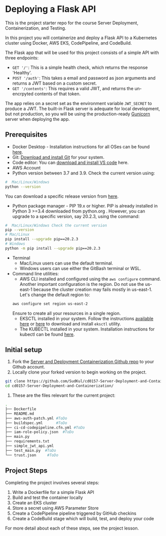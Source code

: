# Deploying a Flask API

This is the project starter repo for the course Server Deployment, Containerization, and Testing.

In this project you will containerize and deploy a Flask API to a Kubernetes cluster using Docker, AWS EKS, CodePipeline, and CodeBuild.

The Flask app that will be used for this project consists of a simple API with three endpoints:

- `GET '/'`: This is a simple health check, which returns the response 'Healthy'. 
- `POST '/auth'`: This takes a email and password as json arguments and returns a JWT based on a custom secret.
- `GET '/contents'`: This requires a valid JWT, and returns the un-encrpyted contents of that token. 

The app relies on a secret set as the environment variable `JWT_SECRET` to produce a JWT. The built-in Flask server is adequate for local development, but not production, so you will be using the production-ready [Gunicorn](https://gunicorn.org/) server when deploying the app.



## Prerequisites

* Docker Desktop - Installation instructions for all OSes can be found <a href="https://docs.docker.com/install/" target="_blank">here</a>.
* Git: <a href="https://git-scm.com/downloads" target="_blank">Download and install Git</a> for your system. 
* Code editor: You can <a href="https://code.visualstudio.com/download" target="_blank">download and install VS code</a> here.
* AWS Account
* Python version between 3.7 and 3.9. Check the current version using:
```bash
#  Mac/Linux/Windows 
python --version
```
You can download a specific release version from <a href="https://www.python.org/downloads/" target="_blank">here</a>.

* Python package manager - PIP 19.x or higher. PIP is already installed in Python 3 >=3.4 downloaded from python.org . However, you can upgrade to a specific version, say 20.2.3, using the command:
```bash
#  Mac/Linux/Windows Check the current version
pip --version
# Mac/Linux
pip install --upgrade pip==20.2.3
# Windows
python -m pip install --upgrade pip==20.2.3
```
* Terminal
   * Mac/Linux users can use the default terminal.
   * Windows users can use either the GitBash terminal or WSL. 
* Command line utilities:
  * AWS CLI installed and configured using the `aws configure` command. Another important configuration is the region. Do not use the us-east-1 because the cluster creation may fails mostly in us-east-1. Let's change the default region to:
  ```bash
  aws configure set region us-east-2  
  ```
  Ensure to create all your resources in a single region. 
  * EKSCTL installed in your system. Follow the instructions [available here](https://docs.aws.amazon.com/eks/latest/userguide/eksctl.html#installing-eksctl) or <a href="https://eksctl.io/introduction/#installation" target="_blank">here</a> to download and install `eksctl` utility. 
  * The KUBECTL installed in your system. Installation instructions for kubectl can be found <a href="https://kubernetes.io/docs/tasks/tools/install-kubectl/" target="_blank">here</a>. 


## Initial setup

1. Fork the <a href="https://github.com/udacity/cd0157-Server-Deployment-and-Containerization" target="_blank">Server and Deployment Containerization Github repo</a> to your Github account.
1. Locally clone your forked version to begin working on the project.
```bash
git clone https://github.com/SudKul/cd0157-Server-Deployment-and-Containerization.git
cd cd0157-Server-Deployment-and-Containerization/
```
1. These are the files relevant for the current project:
```bash
.
├── Dockerfile 
├── README.md
├── aws-auth-patch.yml #ToDo
├── buildspec.yml      #ToDo
├── ci-cd-codepipeline.cfn.yml #ToDo
├── iam-role-policy.json  #ToDo
├── main.py
├── requirements.txt
├── simple_jwt_api.yml
├── test_main.py  #ToDo
└── trust.json     #ToDo 
```

     
## Project Steps

Completing the project involves several steps:

1. Write a Dockerfile for a simple Flask API
2. Build and test the container locally
3. Create an EKS cluster
4. Store a secret using AWS Parameter Store
5. Create a CodePipeline pipeline triggered by GitHub checkins
6. Create a CodeBuild stage which will build, test, and deploy your code

For more detail about each of these steps, see the project lesson.



